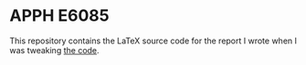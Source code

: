 # APPH E6085

This repository contains the LaTeX source code for the report I wrote when I was tweaking
[the code](https://github.com/singularitti/vcsmd).
